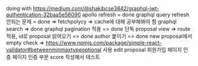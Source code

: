 doing with https://medium.com/@shakibcse3842/graphql-jwt-authentication-32baa5e56090
apollo refresh = done
graphql query refresh안되는 문제 = done => fetchpolycy => cache에 대해 공부해봐야 함
graphql search =>  done
graphql pagination 적용 => done
단독 proposal view => route 적용, id로 proposal 읽어오기 => done
author 붙이기 => done
new proposal에서 empty check => https://www.npmjs.com/package/simple-react-validator#betweenminmaxtypeoptional 사용
edit proposal
회원가입 페이지
인증 페이지
인증 부분 score 작성해서 테스트